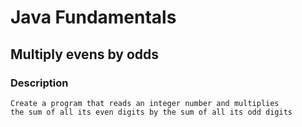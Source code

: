 # Java Fundamentals

## Multiply evens by odds

### Description
    Create a program that reads an integer number and multiplies 
    the sum of all its even digits by the sum of all its odd digits

